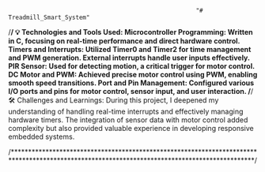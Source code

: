                                                          "# Treadmill_Smart_System" 
/**********************************************************************************************************************************************/
💡 Technologies and Tools Used:
Microcontroller Programming: Written in C, focusing on real-time performance and direct hardware control.
Timers and Interrupts: Utilized Timer0 and Timer2 for time management and PWM generation. External interrupts handle user inputs effectively.
PIR Sensor: Used for detecting motion, a critical trigger for motor control.
DC Motor and PWM: Achieved precise motor control using PWM, enabling smooth speed transitions.
Port and Pin Management: Configured various I/O ports and pins for motor control, sensor input, and user interaction.
/**********************************************************************************************************************************************/
🛠 Challenges and Learnings:
During this project, I deepened my understanding of handling real-time interrupts and effectively managing hardware timers. The integration of sensor data with motor control added complexity but also provided valuable experience in developing responsive embedded systems.

/**********************************************************************************************************************************************/